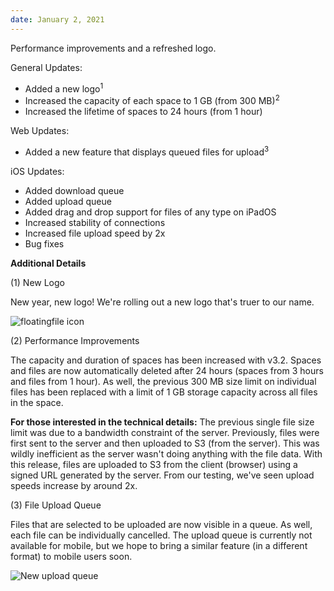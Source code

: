 ```yaml
---
date: January 2, 2021
---
```


Performance improvements and a refreshed logo.

General Updates:

- Added a new logo<sup>1</sup>
- Increased the capacity of each space to 1 GB (from 300 MB)<sup>2</sup>
- Increased the lifetime of spaces to 24 hours (from 1 hour)

Web Updates:

- Added a new feature that displays queued files for upload<sup>3</sup>

iOS Updates:

- Added download queue
- Added upload queue
- Added drag and drop support for files of any type on iPadOS
- Increased stability of connections
- Increased file upload speed by 2x
- Bug fixes

**Additional Details**

(1) New Logo

New year, new logo! We're rolling out a new logo that's truer to our name.

![floatingfile icon](/images/changelog/3.2/banner1-blue-600x600.jpg)

(2) Performance Improvements

The capacity and duration of spaces has been increased with v3.2. Spaces and files are now automatically deleted after 24 hours (spaces from 3 hours and files from 1 hour). As well, the previous 300 MB size limit on individual files has been replaced with a limit of 1 GB storage capacity across all files in the space.

**For those interested in the technical details:** The previous single file size limit was due to a bandwidth constraint of the server. Previously, files were first sent to the server and then uploaded to S3 (from the server). This was wildly inefficient as the server wasn't doing anything with the file data. With this release, files are uploaded to S3 from the client (browser) using a signed URL generated by the server. From our testing, we've seen upload speeds increase by around 2x.

(3) File Upload Queue

Files that are selected to be uploaded are now visible in a queue. As well, each file can be individually cancelled. The upload queue is currently not available for mobile, but we hope to bring a similar feature (in a different format) to mobile users soon.

![New upload queue](/images/changelog/3.2/queue.jpg)

